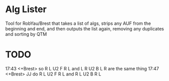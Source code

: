 Alg Lister
==========

Tool for RobYau/Brest that takes a list of algs, strips any AUF from the beginning and end, and then outputs the list again, removing any duplicates and sorting by QTM

TODO
====

17:43 <+Brest> so R L U2 F R L and L R U2 B L R are the same thing
17:47 <+Brest> JJ do R L U2 F R L and R L U2 B R L
